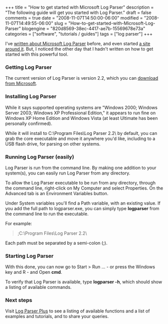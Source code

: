 +++
title = "How to get started with Microsoft Log Parser"
description = "The following guide will get you started with Log Parser."
draft = false
comments = true
date = "2008-11-07T14:50:00-06:00"
modified = "2008-11-07T14:49:55-06:00"
slug = "How-to-get-started-with-Microsoft-Log-Parser"
blogengine = "820d8569-38ec-4417-ae7b-15569678e73a"
categories = ["software", "tutorials / guides"]
tags = ["log parser"]
+++

<p>
I&#39;ve <a href="/words/?tag=/log+parser">written about Microsoft Log Parser</a> before, and even started <a href="http://logparserplus.com/">a site around it</a>. But, I noticed the other day that I hadn&#39;t written on how to get started with this powerful tool. 
</p>
<h3>Getting Log Parser</h3>
<p>
The current version of Log Parser is version 2.2, which you can <a href="http://www.microsoft.com/technet/scriptcenter/tools/logparser/default.mspx" target="_blank">download from Microsoft</a>. 
</p>
<h3>Installing Log Parser</h3>
<p>
While it says&nbsp;supported operating systems are&nbsp;&quot;Windows 2000; Windows Server 2003; Windows XP Professional Edition,&quot; it appears to run fine on Windows XP Home Edition and Windows Vista (at least Ultimate has been personally confirmed). 
</p>
<p>
While it will install to C:\Program Files\Log Parser 2.2\ by default, you can grab the core executable&nbsp;and move&nbsp;it anywhere you&#39;d like, including to a USB flash drive, for parsing on other systems. 
</p>
<h3>Running Log Parser (easily)</h3>
<p>
Log Parser is run from the command line. By making one addition to your system(s), you can easily run Log Parser from any directory. 
</p>
<p>
To allow the Log Parser executable to be run from any directory, through the command line, right-click on My Computer and select Properties. On the Advanced tab is an Environment Variables button. 
</p>
<p>
Under System variables you&#39;ll find a Path variable, with an existing value. If you add the full path to logparser.exe, you can simply type <strong>logparser</strong> from the command line to&nbsp;run the executable. 
</p>
<p>
For example: 
</p>
<blockquote>
	<p>
	;C:\Program Files\Log Parser 2.2\&nbsp; 
	</p>
</blockquote>
<div class="note">
<p>
Each path must be separated by a semi-colon (;). 
</p>
</div>
<h3>Starting Log Parser</h3>
<p>
With this done, you can now&nbsp;go to Start &gt; Run ...&nbsp;- or press&nbsp;the Windows key and&nbsp;R&nbsp;- and Open <strong>cmd</strong>. 
</p>
<p>
To verify that Log Parser is available, type <strong>logparser -h</strong>, which should show a listing of available commands.
</p>
<h3>Next steps</h3>
<p>
Visit <a href="http://logparserplus.com/">Log Parser Plus</a> to see a listing of available functions and a list of examples and tutorials, and to share your queries.
</p>

